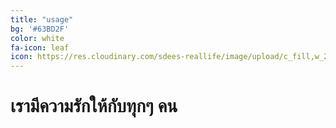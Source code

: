 ```yaml
---
title: "usage"
bg: '#63BD2F'
color: white
fa-icon: leaf
icon: https://res.cloudinary.com/sdees-reallife/image/upload/c_fill,w_220,h_220,r_max/v1545223464/annie-spratt-79272-unsplash.png
---
```

# เรามีความรักให้กับทุกๆ คน
